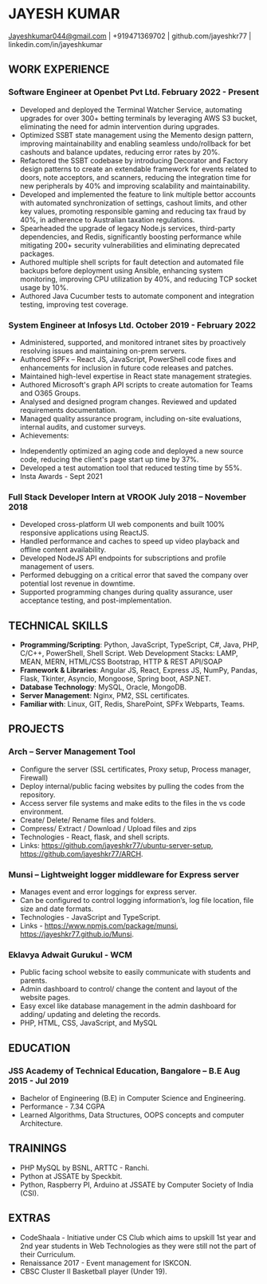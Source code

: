 # JAYESH KUMAR

Jayeshkumar044@gmail.com | +919471369702 | github.com/jayeshkr77 | linkedin.com/in/jayeshkumar

## WORK EXPERIENCE

### Software Engineer at Openbet Pvt Ltd. February 2022 - Present

+ Developed and deployed the Terminal Watcher Service, automating upgrades for over 300+ betting terminals by leveraging AWS S3 bucket, eliminating the need for admin intervention during upgrades.
+ Optimized SSBT state management using the Memento design pattern, improving maintainability and enabling seamless undo/rollback for bet cashouts and balance updates, reducing error rates by 20\%. 
+ Refactored the SSBT codebase by introducing Decorator and Factory design patterns to create an extendable framework for events related to doors, note acceptors, and scanners, reducing the integration time for new peripherals by 40\% and improving scalability and maintainability.
+ Developed and implemented the feature to link multiple bettor accounts with automated synchronization of settings, cashout limits, and other key values, promoting responsible gaming and reducing tax fraud by 40\%, in adherence to Australian taxation regulations.
+ Spearheaded the upgrade of legacy Node.js services, third-party dependencies, and Redis, significantly boosting performance while mitigating 200+ security vulnerabilities and eliminating deprecated packages.
+ Authored multiple shell scripts for fault detection and automated file backups before deployment using Ansible, enhancing system monitoring, improving CPU utilization by 40\%, and reducing TCP socket usage by 10\%. 
+ Authored Java Cucumber tests to automate component and integration testing, improving test coverage. 

### System Engineer at Infosys Ltd. October 2019 - February 2022

+ Administered, supported, and monitored intranet sites by proactively resolving issues and maintaining on-prem servers.
+ Authored SPFx – React JS, JavaScript, PowerShell code fixes and enhancements for inclusion in future code releases and
patches.
+ Maintained high-level expertise in React state management strategies.
+ Authored Microsoft's graph API scripts to create automation for Teams and O365 Groups.
+ Analysed and designed program changes. Reviewed and updated requirements documentation.
+ Managed quality assurance program, including on-site evaluations, internal audits, and customer surveys.
+ Achievements:
 - Independently optimized an aging code and deployed a new source code, reducing the client's page start up time by 37%.
 - Developed a test automation tool that reduced testing time by 55%.
 - Insta Awards - Sept 2021

### Full Stack Developer Intern at VROOK July 2018 – November 2018

+ Developed cross-platform UI web components and built 100% responsive applications using ReactJS.
+ Handled performance and caches to speed up video playback and offline content availability.
+ Developed NodeJS API endpoints for subscriptions and profile management of users.
+ Performed debugging on a critical error that saved the company over potential lost revenue in downtime.
+ Supported programming changes during quality assurance, user acceptance testing, and post-implementation.

## TECHNICAL SKILLS

+ **Programming/Scripting**: Python, JavaScript, TypeScript, C#, Java, PHP, C/C++, PowerShell, Shell Script.
Web Development Stacks: LAMP, MEAN, MERN, HTML/CSS Bootstrap, HTTP & REST API/SOAP
+ **Framework & Libraries**: Angular JS, React, Express JS, NumPy, Pandas, Flask, Tkinter, Asyncio, Mongoose, Spring boot, ASP.NET.
+ **Database Technology**: MySQL, Oracle, MongoDB.
+ **Server Management**: Nginx, PM2, SSL certificates.
+ **Familiar with**: Linux, GIT, Redis, SharePoint, SPFx Webparts, Teams.

## PROJECTS
### Arch – Server Management Tool
+ Configure the server (SSL certificates, Proxy setup, Process manager, Firewall)
+ Deploy internal/public facing websites by pulling the codes from the repository.
+ Access server file systems and make edits to the files in the vs code environment.
+ Create/ Delete/ Rename files and folders.
+ Compress/ Extract / Download / Upload files and zips
+ Technologies - React, flask, and shell scripts.
+ Links: https://github.com/jayeshkr77/ubuntu-server-setup, https://github.com/jayeshkr77/ARCH.

### Munsi – Lightweight logger middleware for Express server
+ Manages event and error loggings for express server.
+ Can be configured to control logging information’s, log file location, file size and date formats.
+ Technologies - JavaScript and TypeScript.
+ Links - https://www.npmjs.com/package/munsi, https://jayeshkr77.github.io/Munsi.

### Eklavya Adwait Gurukul - WCM
+ Public facing school website to easily communicate with students and parents.
+ Admin dashboard to control/ change the content and layout of the website pages.
+ Easy excel like database management in the admin dashboard for adding/ updating and deleting the records.
+ PHP, HTML, CSS, JavaScript, and MySQL


## EDUCATION

### JSS Academy of Technical Education, Bangalore – B.E Aug 2015 - Jul 2019
+ Bachelor of Engineering (B.E) in Computer Science and Engineering.
+ Performance - 7.34 CGPA
+ Learned Algorithms, Data Structures, OOPS concepts and computer Architecture.

## TRAININGS
+ PHP MySQL by BSNL, ARTTC - Ranchi.
+ Python at JSSATE by Speckbit.
+ Python, Raspberry PI, Arduino at JSSATE by Computer Society of India (CSI).

## EXTRAS
+ CodeShaala - Initiative under CS Club which aims to upskill 1st year and 2nd year students in Web Technologies as they were
still not the part of their Curriculum.
+ Renaissance 2017 - Event management for ISKCON.
+ CBSC Cluster II Basketball player (Under 19).


